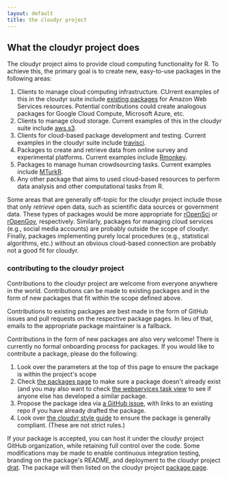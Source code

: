 ```yaml
---
layout: default
title: the cloudyr project
---
```


## What the cloudyr project does ##

The cloudyr project aims to provide cloud computing functionality for R. To achieve this, the primary goal is to create new, easy-to-use packages in the following areas:

  1. Clients to manage cloud computing infrastructure. CUrrent examples of this in the cloudyr suite include [existing packages](./packages) for Amazon Web Services resources. Potential contributions could create analogous packages for Google Cloud Compute, Microsoft Azure, etc.
  2. Clients to manage cloud storage. Current examples of this in the cloudyr suite include [aws.s3](https://github.com/cloudyr/aws.s3).
  3. Clients for cloud-based package development and testing. Current examples in the cloudyr suite include [travisci](https://github.com/cloudyr/travisci).
  4. Packages to create and retrieve data from online survey and experimental platforms. Current examples include [Rmonkey](https://github.com/cloudyr/Rmonkey).
  5. Packages to manage human crowdsourcing tasks. Current examples include [MTurkR](https://github.com/leeper/MTurkR).
  6. Any other package that aims to used cloud-based resources to perform data analysis and other computational tasks from R.
  
Some areas that are generally off-topic for the cloudyr project include those that only *retrieve* open data, such as scientific data sources or government data. These types of packages would be more appropriate for [rOpenSci](https://ropensci.org/) or [rOpenGov](http://ropengov.github.io/), respectively. Similarly, packages for managing cloud services (e.g., social media accounts) are probably outside the scope of cloudyr. Finally, packages implementing purely local procedures (e.g., statistical algorithms, etc.) without an obvious cloud-based connection are probably not a good fit for cloudyr.

### contributing to the cloudyr project ##

Contributions to the cloudyr project are welcome from everyone anywhere in the world. Contributions can be made to existing packages and in the form of new packages that fit within the scope defined above.

Contributions to existing packages are best made in the form of GitHub issues and pull requests on the respective package pages. In lieu of that, emails to the appropriate package maintainer is a fallback.

Contributions in the form of new packages are also very welcome! There is currently no formal onboarding process for packages. If you would like to contribute a package, please do the following: 

  1. Look over the parameters at the top of this page to ensure the package is within the project's scope
  2. Check [the packages page](./packages) to make sure a package doesn't already exist (and you may also want to check [the webservices task view](https://github.com/ropensci/webservices) to see if anyone else has developed a similar package.
  3. Propose the package idea via [a GitHub issue](https://github.com/cloudyr/cloudyr.github.io/issues), with links to an existing repo if you have already drafted the package.
  4. Look over [the cloudyr style guide](./styleguide) to ensure the package is generally compliant. (These are not strict rules.)

If your package is accepted, you can host it under the cloudyr project GitHub organization, while retaining full control over the code. Some modifications may be made to enable continuous integration testing, branding on the package's README, and deployment to the cloudyr project [drat](./drat). The package will then listed on the cloudyr project [package page](./packages).
